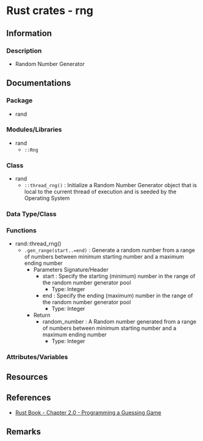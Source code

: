# Rust crates - rng

## Information
### Description
+ Random Number Generator

## Documentations
### Package
+ rand
### Modules/Libraries
- rand
    + `::Rng`
### Class
- rand
    - `::thread_rng()` : Initialize a Random Number Generator object that is local to the current thread of execution and is seeded by the Operating System
### Data Type/Class
### Functions
- rand::thread_rng()
    - `.gen_range(start..=end)` : Generate a random number from a range of numbers between minimum starting number and a maximum ending number
        - Parameters Signature/Header
            - start : Specify the starting (minimum) number in the range of the random number generator pool
                + Type: Integer
            - end : Specify the ending (maximum) number in the range of the random number generator pool
                + Type: Integer
        - Return
            - random_number : A Random number generated from a range of numbers between minimum starting number and a maximum ending number
                + Type: Integer
### Attributes/Variables

## Resources

## References
+ [Rust Book - Chapter 2.0 - Programming a Guessing Game](https://doc.rust-lang.org/book/ch02-00-guessing-game-tutorial.html)

## Remarks

